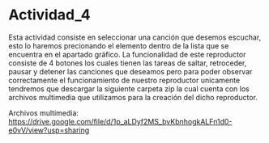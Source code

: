 # Actividad_4
Esta actividad consiste en seleccionar una canción que desemos escuchar, esto lo haremos precionando el elemento dentro de la lista que se encuentra en el apartado gráfico. La funcionalidad de este reproductor consiste de 4 botones los cuales tienen las tareas de saltar, retroceder, pausar y detener las canciones que deseamos pero para poder observar correctamente el funcionamiento de nuestro reproductor unicamente tendremos que descargar la siguiente carpeta zip la cual cuenta con los archivos multimedia que utilizamos para la creación del dicho reproductor.

Archivos multimedia: https://drive.google.com/file/d/1p_aLDyf2MS_bvKbnhogkALFn1d0-e0vV/view?usp=sharing
